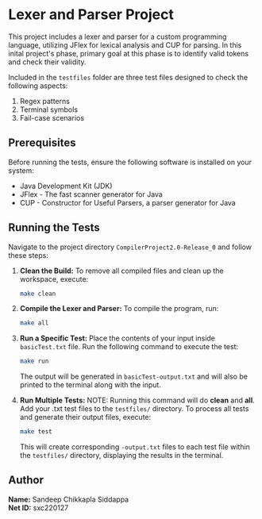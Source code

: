 # Lexer and Parser Project

This project includes a lexer and parser for a custom programming language, utilizing JFlex for lexical analysis and CUP for parsing. In this inital project's phase, primary goal at this phase is to identify valid tokens and check their validity.

Included in the `testfiles` folder are three test files designed to check the following aspects:
1. Regex patterns
2. Terminal symbols
3. Fail-case scenarios

## Prerequisites

Before running the tests, ensure the following software is installed on your system:

- Java Development Kit (JDK)
- JFlex - The fast scanner generator for Java
- CUP - Constructor for Useful Parsers, a parser generator for Java

## Running the Tests

Navigate to the project directory `CompilerProject2.0-Release_0` and follow these steps:

1. **Clean the Build:**
   To remove all compiled files and clean up the workspace, execute:
   ```sh
   make clean
   ```

2. **Compile the Lexer and Parser:** 
    To compile the program, run:
    ```sh
    make all
    ```

3. **Run a Specific Test:**
    Place the contents of your input inside `basicTest.txt` file.
    Run the following command to execute the test:
    ```sh
    make run
    ```
    The output will be generated in `basicTest-output.txt` and will also be printed to the terminal along with the input.

4. **Run Multiple Tests:** 
    NOTE: Running this command will do **clean** and **all**. 
    Add your .txt test files to the `testfiles/` directory.
    To process all tests and generate their output files, execute:
    ```sh
    make test
    ```
    This will create corresponding `-output.txt` files to each test file within the `testfiles/` directory, displaying the results in the terminal.

## Author

**Name:** Sandeep Chikkapla Siddappa  
**Net ID:** sxc220127
